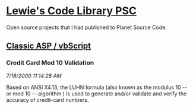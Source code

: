 # [Lewie's Code Library PSC](../../README.md)

Open source projects that I had published to Planet Source Code.

## [Classic ASP / vbScript](../README.md)

### Credit Card Mod 10 Validation

*7/18/2000 11:14:28 AM*

Based on ANSI X4.13, the LUHN formula (also known as the modulus 10 -- or mod 10 -- algorithm ) is used to generate and/or validate and verify the accuracy of credit-card numbers.


